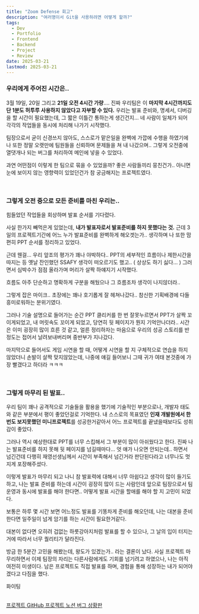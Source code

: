 ```yaml
---
title: "Zoom Defense 회고"
description: "여러명이서 Git을 사용하려면 어떻게 할까?"
tags:
  - Dev
  - Portfolio
  - Frontend
  - Backend
  - Project
  - Review
date: 2025-03-21
lastmod: 2025-03-21
---
```


### 우리에게 주어진 시간은..

3월 19일, 20일 그리고 **21일 오전 4시간 가량**….
진짜 우리팀은 이 **마지막 4시간까지도 단 1분도 허투루 사용하지 않았다고 자부할 수 있다.**
우리는 발표 준비와, 명세서, 디버깅을 할 시간이 필요했는데,
그 짧은 이틀간 통하는게 생긴건지… 네 사람이 일체가 되어 각각의 작업들을 동시에 처리해 나가기 시작했다.

팀장으로서 굳이 신경쓰지 않아도, 스스로가 맡은일을 완벽에 가깝에 수행을 하였기에
나 또한 정말 오랫만에 팀원들을 신뢰하며 문제들을 쳐 내 나갔으며.. 그렇게 오전중에 열댓개나 되는 버그를 처리하여 메인에 넣을 수 있었다.

과연 어떤점이 이렇게 한 팀으로 묶을 수 있었을까?
좋은 사람들끼리 뭉친건가.. 아니면 눈에 보이지 않는 영향력이 있었던건가 참 궁금해지는 프로젝트였다.

<br>

### 그렇게 오전 중으로 모든 준비를 마친 우리는..

힘들었던 작업들을 회상하며 발표 순서를 기다렸다.

사실 한가지 빼먹은게 있었는데, **내가 발표자로서 발표준비를 하지 못했다는 것.**
근데 3일의 프로젝트기간에 어느 누가 발표준비를 완벽하게 해오겟는가..
생각하며 나 또한 맘 편히 PPT 순서를 정리하고 있었다.

근데 웬걸… 우리 앞조의 평가가 꽤나 야박하다..
PPT의 세부적인 흐름이나 제한시간을 따지는 등
옛날 잔인했던 SSAFY 생각이 떠오르기도 했고.. ( 상상도 하기 싫다… )
그러면서 심박수가 점점 올라가며 머리가 살짝 하얘지기 시작했다.

흐름도 아주 단순하고 명확하게 구분을 해뒀으나 그 흐름조차 생각이 나지않더라..

그렇게 잡은 마이크..
초장에는 꽤나 호기롭게 잘 헤쳐나갔다..
참신한 기획배경에 다들 흥미로워하는 분위기였다.

그러나 기술 설명으로 들어가는 순간
PPT 클리커를 한 번 잘못누르면서 PPT가 살짝 꼬이게되었고, 내 머릿속도 꼬이게 되었고, 당연히 뒷 페이지가 뭔지 기억안나더라..
시간은 이미 굉장히 많이 흐른 것 같고, 얼른 정리하자는 마음으로 우리의 성공 스토리를 반정도는 접어서 날려보내버리며 중반부가 지나갔다.

마지막으로 들어서도 게임 시연을 할 때, 어떻게 시연을 할 지 구체적으로 연습을 하지 않았더니
손발이 살짝 맞지않았는데, 나중에 얘길 들어보니 그때 귀가 여태 본것중에 가장 빨갰다고 하더라 ㅋㅋㅋ

<br>

### **그렇게 마무리 된 발표..**

우리 팀이 꽤나 공격적으로 기술들을 활용을 했기에 기술적인 부분으로나, 개발자 태도와 같은 부분에서 평이 좋았던걸로 기억한다.
내 스스로의 목표였던 **인재 개발원에서 한번도 보지못했던 미니프로젝트**를 성공한거같아서 어느 프로젝트를 끝냈을때보다도 성취감이 좋았다.

그러나 역시 예상한대로 PPT를 너무 스킵해서 그 부분이 많이 아쉬웠다고 한다.
진짜 나는 발표준비를 하지 못해 뒷 페이지를 넘길때마다… 엇 얘가 나오면 안되는데.. 하면서 넘긴건데
다행히 재영선생님께서 시간이 부족해서 넘긴거라 판단된다라고 너무나도 멋지게 포장해주셨다.

이렇게 발표가 마무리 되고 나니
참 발표력에 대해서 너무 아쉽다고 생각이 많이 들기도 하고,
나는 발표 준비를 하는데 시간이 굉장히 많이 드는 사람인데 앞으로 팀장으로서 팀 운영과 동시에 발표를 해야 한다면..
어떻게 발표 시간을 할애를 해야 할 지 고민이 되었다.

보통은 하루 몇 시간 보면 어느정도 발표를 기똥차게 준비를 해오던데,
나는 대본을 준비한다면 일주일이 넘게 암기를 하는 시간이 필요한거같다.

대본이 없다면 오히려 겁없는 하룻강아지처럼 발표를 할 수 있으나, 그 날의 입이 터지는거에 따라서 너무 퀄리티가 달라진다.

방금 한 5분간 고민을 해봤는데, 왕도가 있겠는가.. 라는 결론이 났다.
사실 프로젝트 마무리하면서 이제 팀장의 자리는 다른사람에게도 기회를 넘기려고 하였으나,
나는 아직 여전히 미생이다.
남은 프로젝트도 직접 발표를 하며, 경험을 통해 성장하는 내가 되어야겠다고 다짐을 했다.

화이팅

<br>

<div class="project-links">
  <a href="https://github.com/JJOK97/zoom-defense" class="btn btn--primary" target="_blank">
    <i class="fab fa-github"></i> 프로젝트 GitHub
  </a>
  
  <a href="https://www.notion.so/1ac65c9dcc0a803dba85f8606fc6efe7" class="btn btn--primary" target="_blank">
    <i class="fas fa-book"></i> 프로젝트 노션
  </a>
  
  <a href="https://www.notion.so/1ac65c9dcc0a80e29725da794ad09277" class="btn btn--danger" target="_blank">
    <i class="fas fa-bug"></i> 버그 상황판
  </a>
</div>
